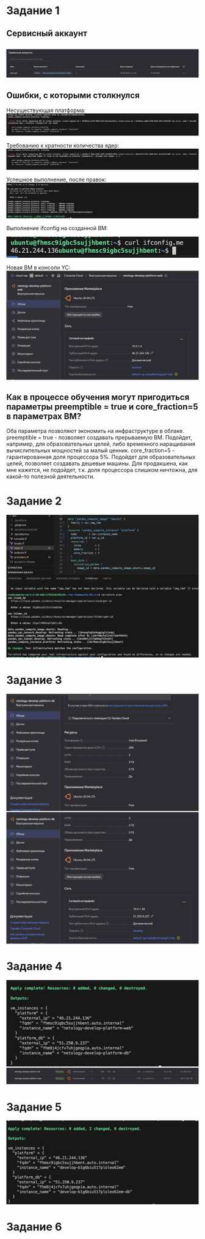 # Задание 1
## Сервисный аккаунт
![](./image0.png)
---
## Ошибки, с которыми столкнулся

Несуществующая платформа:
![img1](./image1.png)

Требованию к кратности количества ядер:
![img2](./image2.png)

Успешное выполнение, после правок:
![img3](./image3.png)

Выполнение ifconfig на созданной ВМ:

![img4](./image4.png)

Новая ВМ в консоли YC:
![img5](./image5.png)

## Как в процессе обучения могут пригодиться параметры preemptible = true и core_fraction=5 в параметрах ВМ?
Оба параметра позволяют экономить на инфраструктуре в облаке.
preemptible = true - позволяет создавать прерываемую ВМ. Подойдет, например, для образовательных целей, либо временного наращивания вычислительных мощностей за малый ценник.
core_fraction=5 - гарантированная доля процессора 5%. Подойдет для образовательных целей, позволяет создавать дешевые машины. Для продакшена, как мне кажется, не подойдет, т.к. доля процессора слишком ничтожна, для какой-то полезной деятельности.

# Задание 2
![img6](./image6.png)

# Задание 3
![img7](./image7.png)
![img8](./image8.png)

# Задание 4
![img9](./image9.png)
![img10](./image10.png)

# Задание 5
![img11](./image11.png)

# Задание 6